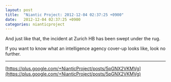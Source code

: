 ```yaml
---
layout: post
title:  "Niantic Project: 2012-12-04 02:37:25 +0900"
date:   2012-12-04 02:37:25 +0900
categories: nianticproject
---
```

And just like that, the incident at Zurich HB has been swept under the rug. 

If you want to know what an intelligence agency cover-up looks like, look no further.
- - -
[https://plus.google.com/+NianticProject/posts/5pGNX2VKMVg](https://plus.google.com/+NianticProject/posts/5pGNX2VKMVg)
